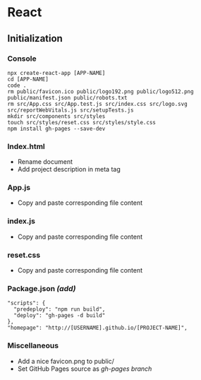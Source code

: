 # React
## Initialization
### Console
    npx create-react-app [APP-NAME]
    cd [APP-NAME]
    code .
    rm public/favicon.ico public/logo192.png public/logo512.png public/manifest.json public/robots.txt
    rm src/App.css src/App.test.js src/index.css src/logo.svg src/reportWebVitals.js src/setupTests.js
    mkdir src/components src/styles
    touch src/styles/reset.css src/styles/style.css
    npm install gh-pages --save-dev
### Index.html
- Rename document
- Add project description in meta tag
### App.js
- Copy and paste corresponding file content
### index.js
- Copy and paste corresponding file content
### reset.css
- Copy and paste corresponding file content
### Package.json *(add)*
    "scripts": {
      "predeploy": "npm run build",
      "deploy": "gh-pages -d build"
    },
    "homepage": "http://[USERNAME].github.io/[PROJECT-NAME]",
### Miscellaneous
- Add a nice favicon.png to public/
- Set GitHub Pages source as *gh-pages branch*
